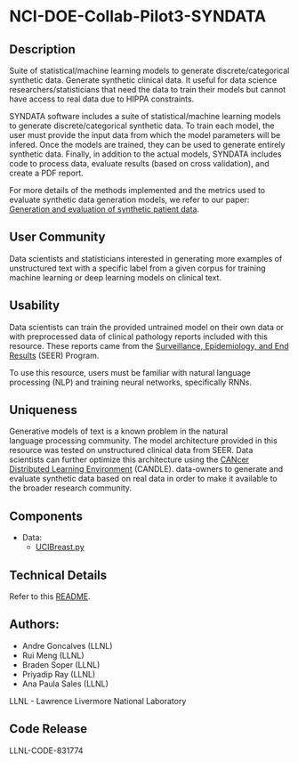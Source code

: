 # NCI-DOE-Collab-Pilot3-SYNDATA

## Description
Suite of statistical/machine learning models to generate discrete/categorical synthetic data. Generate synthetic clinical data. It useful for data science researchers/statisticians that need the data to train their models but cannot have access to real data due to HIPPA constraints.

SYNDATA software includes a suite of statistical/machine learning models to generate discrete/categorical synthetic data. To train each model, the user must provide the input data from which the model parameters will be infered. Once the models are trained, they can be used to generate entirely synthetic data. Finally, in addition to the actual models, SYNDATA includes code to process data, evaluate results (based on cross validation), and create a PDF report.

For more details of the methods implemented and the metrics used to evaluate synthetic data generation models, we refer to our paper: [Generation and evaluation of synthetic patient data](https://bmcmedresmethodol.biomedcentral.com/articles/10.1186/s12874-020-00977-1).

## User Community
Data scientists and statisticians interested in generating more examples of unstructured text with a specific label from a given corpus for training machine learning or deep learning models on clinical text.

## Usability	
Data scientists can train the provided untrained model on their own data or with preprocessed data of clinical pathology reports included with this resource. These reports came from the [Surveillance, Epidemiology, and End Results](https://seer.cancer.gov/) (SEER) Program.

To use this resource, users must be familiar with natural language processing (NLP) and training neural networks, specifically RNNs.

## Uniqueness	
Generative models of text is a known problem in the natural language processing community. The model architecture provided in this resource was tested on unstructured clinical data from SEER. Data scientists can further optimize this architecture using the [CANcer Distributed Learning Environment](https://datascience.cancer.gov/collaborations/joint-design-advanced-computing/candle) (CANDLE). 
data-owners to generate and evaluate synthetic data based on real data in order to make it available to the broader research community.

## Components	

* Data:
  * [UCIBreast.py](https://github.com/CBIIT/NCI-DOE-Collab-Pilot3-SYNDATA/blob/main/datasets/UCIBreast.py)


## Technical Details
Refer to this [README](.Technical_README.md).

## Authors:

- Andre Goncalves (LLNL)
- Rui Meng (LLNL)
- Braden Soper (LLNL)
- Priyadip Ray (LLNL)
- Ana Paula Sales (LLNL)

LLNL - Lawrence Livermore National Laboratory

## Code Release

LLNL-CODE-831774
